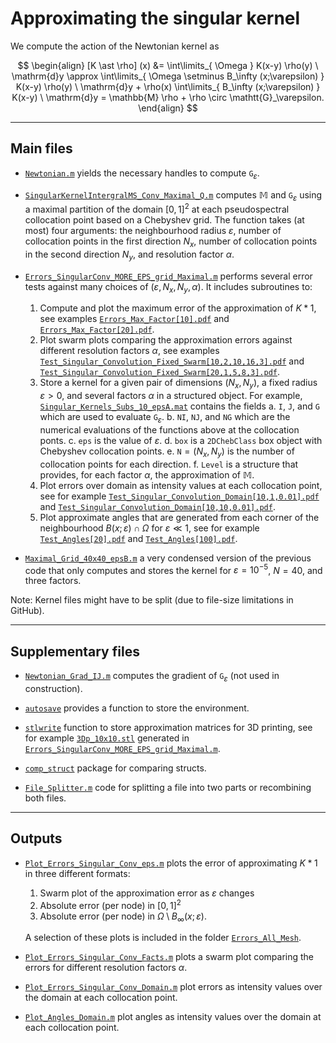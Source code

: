 # Approximating the singular kernel

We compute the action of the Newtonian kernel as

$$
\begin{align}
	[K \ast \rho] (x) &= \int\limits_{ \Omega } K(x-y) \rho(y) \ \mathrm{d}y
	\approx \int\limits_{ \Omega \setminus B_\infty (x;\varepsilon) } K(x-y) \rho(y) \ \mathrm{d}y + \rho(x) \int\limits_{ B_\infty (x;\varepsilon) } K(x-y) \ \mathrm{d}y  = \mathbb{M} \rho + \rho \circ \mathtt{G}_\varepsilon.
\end{align}
$$

---
## Main files

* [`Newtonian.m`](Newtonian.m) yields the necessary handles to compute $\mathtt{G}_\varepsilon$.

* [`SingularKernelIntergralMS_Conv_Maximal_Q.m`](SingularKernelIntergralMS_Conv_Maximal_Q.m) computes $\mathbb{M}$ and $\mathtt{G}_\varepsilon$ using a maximal partition of the domain $[0,1]^2$ at each pseudospectral collocation point based on a Chebyshev grid. The function takes (at most) four arguments: the neighbourhood radius $\varepsilon$, number of collocation points in the first direction $N_x$, number of collocation points in the second direction $N_y$, and resolution factor $\alpha$.

* [`Errors_SingularConv_MORE_EPS_grid_Maximal.m`](Errors_SingularConv_MORE_EPS_grid_Maximal.m) performs several error tests against many choices of $(\varepsilon,N_x,N_y,\alpha)$. It includes subroutines to:
	1. Compute and plot the maximum error of the approximation of $K \ast 1$, see examples [`Errors_Max_Factor[10].pdf`](Errors_Resolution/Errors_Max_Factor[10].pdf) and [`Errors_Max_Factor[20].pdf`](Errors_Resolution/Errors_Max_Factor[20].pdf).
	2. Plot swarm plots comparing the approximation errors against different resolution factors $\alpha$, see examples [`Test_Singular_Convolution_Fixed_Swarm[10,2,10,16,3].pdf`](Errors_Resolution/Test_Singular_Convolution_Fixed_Swarm[10,2,10,16,3].pdf) and [`Test_Singular_Convolution_Fixed_Swarm[20,1,5,8,3].pdf`](Errors_Resolution/Test_Singular_Convolution_Fixed_Swarm[20,1,5,8,3].pdf).
	3. Store a kernel for a given pair of dimensions $(N_x, N_y)$, a fixed radius $\varepsilon > 0$, and several factors $\alpha$ in a structured object. For example, [`Singular_Kernels_Subs_10_epsA.mat`](Singular_Kernels_Subs_10_epsA.mat) contains the fields
		a. `I`, `J`, and `G` which are used to evaluate $\mathtt{G}_\varepsilon$.
		b. `NI`, `NJ`, and `NG` which are the numerical evaluations of the functions above at the collocation ponts.
		c. `eps` is the value of $\varepsilon$.
		d. `box` is a `2DChebClass` box object with Chebyshev collocation points.
		e. `N`$=(N_x,N_y)$ is the number of collocation points for each direction.
		f. `Level` is a structure that provides, for each factor $\alpha$, the approximation of $\mathbb{M}$.
	4. Plot errors over domain as intensity values at each collocation point, see for example [`Test_Singular_Convolution_Domain[10,1,0.01].pdf`](Errors_Domain/Test_Singular_Convolution_Domain[10,1,0.01].pdf) and [`Test_Singular_Convolution_Domain[10,10,0.01].pdf`](Errors_Domain/Test_Singular_Convolution_Domain[10,10,0.01].pdf).
	5. Plot approximate angles that are generated from each corner of the neighbourhood $B(x;\varepsilon) \cap \Omega$ for $\varepsilon \ll 1$, see for example [`Test_Angles[20].pdf`](Angles/Test_Angles[20].pdf) and [`Test_Angles[100].pdf`](Angles/Test_Angles[100].pdf).

	

* [`Maximal_Grid_40x40_epsB.m`](Maximal_Grid_40x40_epsB.m) a very condensed version of the previous code that only computes and stores the kernel for $\varepsilon = 10^{-5}$, $N=40$, and three factors.

Note: Kernel files might have to be split (due to file-size limitations in GitHub).

---

## Supplementary files

* [`Newtonian_Grad_IJ.m`](Newtonian_Grad_IJ.m) computes the gradient of $\mathtt{G}_\varepsilon$ (not used in construction).

* [`autosave`](autosave) provides a function to store the environment.

* [`stlwrite`](stlwrite) function to store approximation matrices for 3D printing, see for example [`3Dp_10x10.stl`](3Dp_10x10.stl) generated in [`Errors_SingularConv_MORE_EPS_grid_Maximal.m`](Errors_SingularConv_MORE_EPS_grid_Maximal.m).

* [`comp_struct`](comp_struct) package for comparing structs.

* [`File_Splitter.m`](File_Splitter.m) code for splitting a file into two parts or recombining both files.

---

## Outputs

* [`Plot_Errors_Singular_Conv_eps.m`](Plot_Errors_Singular_Conv_eps.m) plots the error of approximating $K \ast 1$ in three different formats:
	1. Swarm plot of the approximation error as $\varepsilon$ changes
	2. Absolute error (per node) in $[0,1]^2$
	3. Absolute error (per node) in $\Omega \setminus B_\infty (x;\varepsilon)$.

	A selection of these plots is included in the folder [`Errors_All_Mesh`](Errors_All_Mesh).

* [`Plot_Errors_Singular_Conv_Facts.m`](Plot_Errors_Singular_Conv_Facts.m) plots a swarm plot comparing the errors for different resolution factors $\alpha$.

* [`Plot_Errors_Singular_Conv_Domain.m`](Plot_Errors_Singular_Conv_Domain.m) plot errors as intensity values over the domain at each collocation point.

* [`Plot_Angles_Domain.m`](Plot_Angles_Domain.m) plot angles as intensity values over the domain at each collocation point.